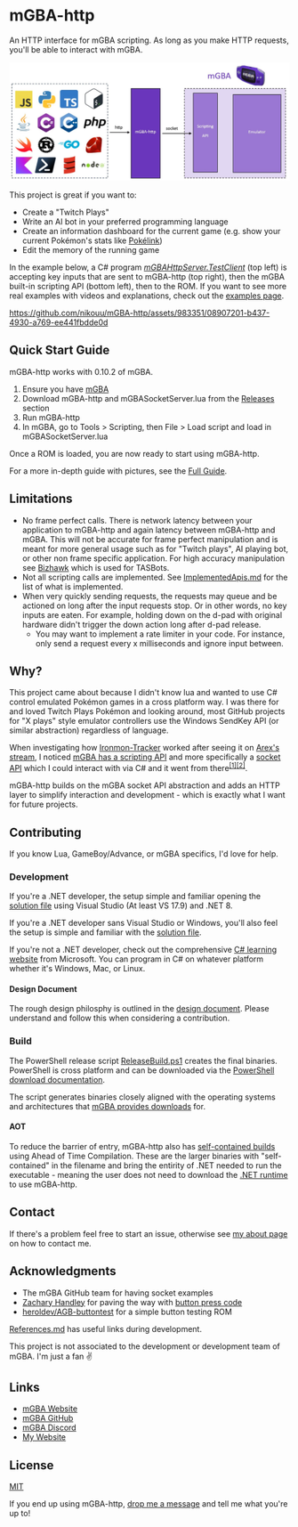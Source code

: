 # mGBA-http

An HTTP interface for mGBA scripting. As long as you make HTTP requests, you'll be able to interact with mGBA.

![](docs/Images/FlowDiagram.jpg)

This project is great if you want to:
- Create a "Twitch Plays" 
- Write an AI bot in your preferred programming language
- Create an information dashboard for the current game (e.g. show your current Pokémon's stats like [Pokélink](https://twitter.com/pokelinkapp))
- Edit the memory of the running game

In the example below, a C# program _[mGBAHttpServer.TestClient](../src/mGBAHttpServer.TestClient)_ (top left) is accepting key inputs that are sent to mGBA-http (top right), then the mGBA built-in scripting API (bottom left), then to the ROM. If you want to see more real examples with videos and explanations, check out the [examples page](docs/Examples.md).

https://github.com/nikouu/mGBA-http/assets/983351/08907201-b437-4930-a769-ee441fbdde0d


## Quick Start Guide
mGBA-http works with 0.10.2 of mGBA.

1. Ensure you have [mGBA](https://mgba.io/downloads.html)
1. Download mGBA-http and mGBASocketServer.lua from the [Releases](https://github.com/nikouu/mGBA-http/releases/latest) section 
1. Run mGBA-http
1. In mGBA, go to Tools > Scripting, then File > Load script and load in mGBASocketServer.lua

Once a ROM is loaded, you are now ready to start using mGBA-http.

For a more in-depth guide with pictures, see the [Full Guide](docs/FullGuide.md).

## Limitations
- No frame perfect calls. There is network latency between your application to mGBA-http and again latency between mGBA-http and mGBA. This will not be accurate for frame perfect manipulation and is meant for more general usage such as for "Twitch plays", AI playing bot, or other non frame specific application. For high accuracy manipulation see [Bizhawk](https://tasvideos.org/BizHawk/) which is used for TASBots.
- Not all scripting calls are implemented. See [ImplementedApis.md](docs/ImplementedApis.md) for the list of what is implemented.
- When very quickly sending requests, the requests may queue and be actioned on long after the input requests stop. Or in other words, no key inputs are eaten. For example, holding down on the d-pad with original hardware didn't trigger the down action long after d-pad release.
	- You may want to implement a rate limiter in your code. For instance, only send a request every x milliseconds and ignore input between. 

## Why?
This project came about because I didn't know lua and wanted to use C# control emulated Pokémon games in a cross platform way. I was there for and loved Twitch Plays Pokémon and looking around, most GitHub projects for "X plays" style emulator controllers use the Windows SendKey API (or similar abstraction) regardless of language. 

When investigating how [Ironmon-Tracker](https://github.com/besteon/Ironmon-Tracker) worked after seeing it on [Arex's stream](https://www.twitch.tv/arex), I noticed [mGBA has a scripting API](https://mgba.io/docs/scripting.html) and more specifically a [socket API](https://mgba.io/docs/scripting.html#lua-root-socket) which I could interact with via C# and it went from there<sup>[[1]](https://github.com/nikouu/mGBA-lua-HelloWorld)</sup><sup>[[2]](https://github.com/nikouu/mGBA-lua-Socket)</sup>.

mGBA-http builds on the mGBA socket API abstraction and adds an HTTP layer to simplify interaction and development - which is exactly what I want for future projects.

## Contributing
If you know Lua, GameBoy/Advance, or mGBA specifics, I'd love for help. 

### Development

If you're a .NET developer, the setup simple and familiar opening the [solution file](src/CmGBAHttpServer.sln) using Visual Studio (At least VS 17.9) and .NET 8. 

If you're a .NET developer sans Visual Studio or Windows, you'll also feel the setup is simple and familiar with the [solution file](src/CmGBAHttpServer.sln).

If you're not a .NET developer, check out the comprehensive [C# learning website](https://dotnet.microsoft.com/en-us/learn/csharp) from Microsoft. You can program in C# on whatever platform whether it's Windows, Mac, or Linux.

#### Design Document

The rough design philosphy is outlined in the [design document](docs/Design.md). Please understand and follow this when considering a contribution.

### Build

The PowerShell release script [ReleaseBuild.ps1](ReleaseBuild.ps1) creates the final binaries. PowerShell is cross platform and can be downloaded via the [PowerShell download documentation](https://learn.microsoft.com/en-us/powershell/scripting/install/installing-powershell?view=powershell-7.3).

The script generates binaries closely aligned with the operating systems and architectures that [mGBA provides downloads](https://mgba.io/downloads.html) for.

#### AOT

To reduce the barrier of entry, mGBA-http also has [self-contained builds](https://learn.microsoft.com/en-us/dotnet/core/deploying/#publish-self-contained) using Ahead of Time Compilation. These are the larger binaries with "self-contained" in the filename and bring the entirity of .NET needed to run the executable - meaning the user does not need to download the [.NET runtime](https://dotnet.microsoft.com/en-us/download/dotnet/8.0) to use mGBA-http.

## Contact
If there's a problem feel free to start an issue, otherwise see [my about page](https://www.nikouusitalo.com/about/#contact) on how to contact me. 



## Acknowledgments
- The mGBA GitHub team for having socket examples
- [Zachary Handley](https://zachhandley.com/) for paving the way with [button press code](https://discord.com/channels/453962671499509772/979634439237816360/1124075643143995522)
- [heroldev/AGB-buttontest](https://github.com/heroldev/AGB-buttontest) for a simple button testing ROM

[References.md](docs/References.md) has useful links during development.

This project is not associated to the development or development team of mGBA. I'm just a fan ✌

## Links
- [mGBA Website](https://mgba.io/)
- [mGBA GitHub](https://github.com/mgba-emu/mgba)
- [mGBA Discord](https://discord.gg/em2M2sG)
- [My Website](https://www.nikouusitalo.com/)

## License
[MIT](LICENSE)

If you end up using mGBA-http, [drop me a message](https://www.nikouusitalo.com/about/#contact) and tell me what you're up to!
